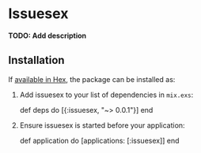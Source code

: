 # Issuesex

**TODO: Add description**

## Installation

If [available in Hex](https://hex.pm/docs/publish), the package can be installed as:

  1. Add issuesex to your list of dependencies in `mix.exs`:

        def deps do
          [{:issuesex, "~> 0.0.1"}]
        end

  2. Ensure issuesex is started before your application:

        def application do
          [applications: [:issuesex]]
        end

